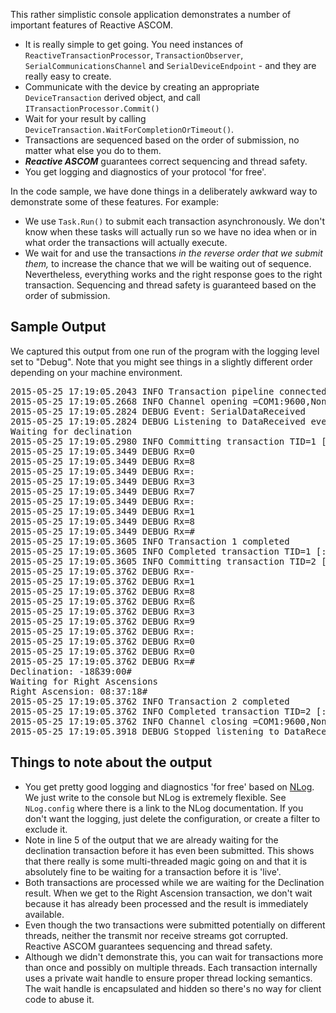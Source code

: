 
This rather simplistic console application demonstrates a number of important features of Reactive ASCOM.
- It is really simple to get going. You need instances of `ReactiveTransactionProcessor`, `TransactionObserver`, `SerialCommunicationsChannel` and `SerialDeviceEndpoint` - and they are really easy to create.
- Communicate with the device by creating an appropriate `DeviceTransaction` derived object, and call `ITransactionProcessor.Commit()`
- Wait for your result by calling `DeviceTransaction.WaitForCompletionOrTimeout()`.
- Transactions are sequenced based on the order of submission, no matter what else you do to them.
- ***Reactive ASCOM*** guarantees correct sequencing and thread safety.
- You get logging and diagnostics of your protocol 'for free'.

In the code sample, we have done things in a deliberately awkward way to demonstrate some of these features. For example:
- We use `Task.Run()` to submit each transaction asynchronously. We don't know when these tasks will actually run so we have no idea when or in what order the transactions will actually execute.
- We wait for and use the transactions *in the reverse order that we submit them,* to increase the chance that we will be waiting out of sequence. Nevertheless, everything works and the right response goes to the right transaction. Sequencing and thread safety is guaranteed based on the order of submission.

## Sample Output ##
We captured this output from one run of the program with the logging level set to "Debug". Note that you might see things in a slightly different order depending on your machine environment.
<pre>
2015-05-25 17:19:05.2043 INFO Transaction pipeline connected to channel with endpoint COM1:9600,None,8,One
2015-05-25 17:19:05.2668 INFO Channel opening =COM1:9600,None,8,One
2015-05-25 17:19:05.2824 DEBUG Event: SerialDataReceived
2015-05-25 17:19:05.2824 DEBUG Listening to DataReceived event
Waiting for declination
2015-05-25 17:19:05.2980 INFO Committing transaction TID=1 [:GR#] [{no value}] 00:00:02
2015-05-25 17:19:05.3449 DEBUG Rx=0
2015-05-25 17:19:05.3449 DEBUG Rx=8
2015-05-25 17:19:05.3449 DEBUG Rx=:
2015-05-25 17:19:05.3449 DEBUG Rx=3
2015-05-25 17:19:05.3449 DEBUG Rx=7
2015-05-25 17:19:05.3449 DEBUG Rx=:
2015-05-25 17:19:05.3449 DEBUG Rx=1
2015-05-25 17:19:05.3449 DEBUG Rx=8
2015-05-25 17:19:05.3449 DEBUG Rx=#
2015-05-25 17:19:05.3605 INFO Transaction 1 completed
2015-05-25 17:19:05.3605 INFO Completed transaction TID=1 [:GR#] [08:37:18#] 00:00:02
2015-05-25 17:19:05.3605 INFO Committing transaction TID=2 [:GD#] [{no value}] 00:00:02
2015-05-25 17:19:05.3762 DEBUG Rx=-
2015-05-25 17:19:05.3762 DEBUG Rx=1
2015-05-25 17:19:05.3762 DEBUG Rx=8
2015-05-25 17:19:05.3762 DEBUG Rx=ß
2015-05-25 17:19:05.3762 DEBUG Rx=3
2015-05-25 17:19:05.3762 DEBUG Rx=9
2015-05-25 17:19:05.3762 DEBUG Rx=:
2015-05-25 17:19:05.3762 DEBUG Rx=0
2015-05-25 17:19:05.3762 DEBUG Rx=0
2015-05-25 17:19:05.3762 DEBUG Rx=#
Declination: -18ß39:00#
Waiting for Right Ascensions
Right Ascension: 08:37:18#
2015-05-25 17:19:05.3762 INFO Transaction 2 completed
2015-05-25 17:19:05.3762 INFO Completed transaction TID=2 [:GD#] [-18ß39:00#] 00:00:02
2015-05-25 17:19:05.3762 INFO Channel closing =COM1:9600,None,8,One
2015-05-25 17:19:05.3918 DEBUG Stopped listening to DataReceived event
</pre>

## Things to note about the output ##
- You get pretty good logging and diagnostics 'for free' based on [NLog](http://nlog-project.org/ "NLog Project Web Site"). We just write to the console but NLog is extremely flexible. See `NLog.config` where there is a link to the NLog documentation. If you don't want the logging, just delete the configuration, or create a filter to exclude it.
- Note in line 5 of the output that we are already waiting for the declination transaction before it has even been submitted. This shows that there really is some multi-threaded magic going on and that it is absolutely fine to be waiting for a transaction before it is 'live'.
- Both transactions are processed while we are waiting for the Declination result. When we get to the Right Ascension transaction, we don't wait because it has already been processed and the result is immediately available.
- Even though the two transactions were submitted potentially on different threads, neither the transmit nor receive streams got corrupted. Reactive ASCOM guarantees sequencing and thread safety.
- Although we didn't demonstrate this, you can wait for transactions more than once and possibly on multiple threads. Each transaction internally uses a private wait handle to ensure proper thread locking semantics. The wait handle is encapsulated and hidden so there's no way for client code to abuse it.
